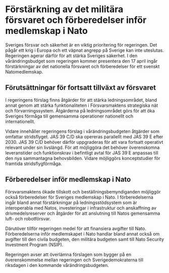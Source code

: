 # Förstärkning av det militära försvaret och förberedelser inför medlemskap i Nato

Sveriges försvar och säkerhet är en viktig prioritering för regeringen. Det pågår ett krig i Europa och ett väpnat angrepp på Sverige kan inte uteslutas. Regeringen agerar därför för att stärka Sveriges säkerhet. I den vårändringsbudget som regeringen kommer presentera den 17 april ingår förstärkningar av det nationella försvaret och förberedelser för ett svenskt Natomedlemskap.

## Förutsättningar för fortsatt tillväxt av försvaret

I regeringens förslag finns åtgärder för att stärka ledningsområdet, bland annat genom att stärka funktionaliteten i Försvarsmaktens strategiska nät och förvarningssystem. Åtgärderna på ledningsområdet görs för att öka Sveriges förmåga till gemensamma operationer nationellt och internationellt.

Vidare innehåller regeringens förslag i vårändringsbudgeten åtgärder som omfattar stridsflyget. JAS 39 C/D ska opereras parallellt med JAS 39 E efter 2030\. JAS 39 C/D behöver därför uppgraderas för att vara fortsatt operativt relevant under sin livslängd. För att möjliggöra det behöver överenskomna leveranstider och funktionskrav i befintligt avtal för JAS 39 E anpassas till den nya sammantagna behovsbilden. Vidare möjliggörs konceptstudier för framtida stridsflygförmåga.

## Förberedelser inför medlemskap i Nato

Försvarsmaktens ökade tillskott och beställningsbemyndiganden möjliggör också förberedelser för Sveriges medlemskap i Nato. I förberedelserna ingår bland annat förstärkningar på ledningsstödsystem som är interoperabla med Natos, investeringar i infrastruktur och anskaffning av drivmedelsreserver och åtgärder för att anslutning till Natos gemensamma luft\- och robotförsvar.

Därutöver tillför regeringen medel för att finansiera avgifter till Nato. Förberedelserna inför medlemskapet i Nato handlar bland annat också om avgifter till den civila budgeten, den militära budgeten samt till Nato Security Investment Program (NSIP).

Regeringen avser att överlämna förslagen som bygger på en överenskommelse mellan regeringen och Sverigedemokraterna till riksdagen i den kommande vårändringsbudgeten.
